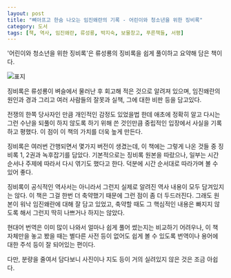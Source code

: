 ```yaml
---
layout: post
title: "뼈아프고 한숨 나오는 임진왜란의 기록 - 어린이와 청소년을 위한 징비록"
category: 도서
tags: [책, 역사, 임진왜란, 류성룡, 박지숙, 보물창고, 푸른책들, 서평]
---
```


'어린이와 청소년을 위한 징비록'은
류성룡의 징비록을 쉽게 풀이하고 요약해 담은 책이다.

![표지](https://lh3.googleusercontent.com/QB9jhukcPA7IT48EXvbDVjpa1iK_W7gH5Bkcn72OBDukczlcFf7nxp98ZJB4_MU1BGsyD2lzaJ3f6g=s480)

징비록은 류성룡이 벼슬에서 물러난 후 회고해 적은 것으로 알려져 있으며,
임진왜란의 원인과 경과 그리고 여러 사람들의 잘못과 실책, 그에 대한 비판 등을 담고있다.

전쟁의 한쪽 당사자인 만큼 개인적인 감정도 있었을법 한데
애초에 정확히 알고 다시는 그런 수난을 되풀이 하지 않도록 하기 위해 쓴 것인만큼
중립적인 입장에서 사실을 기록하고 평했다.
이 점이 이 책의 가치를 더욱 높게 만든다.

징비록은 여러번 간행되면서 몇가지 버전이 생겼는데,
이 책에는 그렇게 나온 것들 중 징비록 1, 2권과 녹후잡기를 담았다.
기본적으로는 징비록 원본을 따랐으나,
일부는 시간 순서나 주제에 따라서 다시 엮기도 했다고 한다.
덕분에 시간 순서대로 따라가며 볼 수 있어 좋다.

징비록이 공식적인 역사서는 아니라서 그런지 실제로 알려진 역사 내용이 모두 담겨있지는 않다.
이 책은 그걸 한번 더 축약했기 때문에 그런 점이 좀 더 두드러진다.
그래도 원본이 워낙 임진왜란에 대해 잘 담고 있었고,
축약할 때도 그 핵심적인 내용은 빠지지 않도록 해서 그런지 딱히 나쁘거나 하지는 않았다.

현대어 번역은 이미 많이 나와서 얼마나 쉽게 풀어 썼는지는 비교하기 어려우나,
이 책 자체만을 놓고 봤을 때는 별다른 사전 등이 없어도 쉽게 볼 수 있도록
번역이나 용어에 대한 주석 등이 잘 되어있는 편이다.

다만, 분량을 줄여서 담다보니 사진이나 지도 등이 거의 실려있지 않은 것은 조금 아쉽다.
